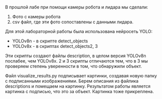 В прошлой лабе при помощи камеры робота и лидара мы сделали:
1) Фото с камеры робота
2) csv файл, где эти фото сопоставлены с данными лидара.

Для этой лабораторной работы была использована нейросеть YOLO:
- YOLOv8n - в скриптe detect_objects
- YOLOv8x - в скриптах detect_objects2, 3

Эти скрипты создают файлы description, в целом версия YOLOv8n послабее, чем YOLOv8x. 2 и 3 скрипты отличаются тем, что в 3 мы проверяем степень уверенности в том, что обнаружили объект.

Файл visualize_results.py подписывает картинки, создавая новую папку с подписанными изображениями. Берем описания из файлика descriptions и помещаем на картинку.
Результатом работы является картинка с подписью, что это за объект. Картинка тоже прикреплена.
